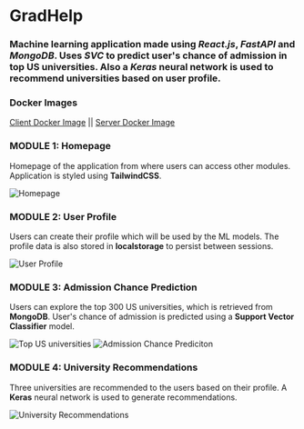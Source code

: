 # GradHelp

### Machine learning application made using _React.js_, _FastAPI_ and _MongoDB_. Uses _SVC_ to predict user's chance of admission in top US universities. Also a _Keras_ neural network is used to recommend universities based on user profile.

### Docker Images

[Client Docker Image](https://hub.docker.com/r/sharmasanskar/gradhelp_client) || [Server Docker Image](https://hub.docker.com/r/sharmasanskar/gradhelp_server)

### MODULE 1: Homepage

Homepage of the application from where users can access other modules. Application is styled using **TailwindCSS**.

![Homepage](https://user-images.githubusercontent.com/66771507/167882397-8b6f32a2-d700-4d3e-a8dc-6862d5c45e4a.png)

### MODULE 2: User Profile

Users can create their profile which will be used by the ML models. The profile data is also stored in **localstorage** to persist between sessions.

![User Profile](https://user-images.githubusercontent.com/66771507/167882551-fc157783-36cb-44c7-af75-7ee49b8312de.png)

### MODULE 3: Admission Chance Prediction

Users can explore the top 300 US universities, which is retrieved from **MongoDB**. User's chance of admission is predicted using a **Support Vector Classifier** model.

![Top US universities](https://user-images.githubusercontent.com/66771507/167882646-ab8ef847-758d-4b0f-9433-2fe7f97e92f3.png)
![Admission Chance Prediciton](https://user-images.githubusercontent.com/66771507/167882759-0fe35fea-c9fd-4e39-a9b9-1b525cf166ff.png)

### MODULE 4: University Recommendations

Three universities are recommended to the users based on their profile. A **Keras** neural network is used to generate recommendations.

![University Recommendations](https://user-images.githubusercontent.com/66771507/167882888-b5d2d07c-445f-48ac-af05-62e8fbfc85c9.png)
